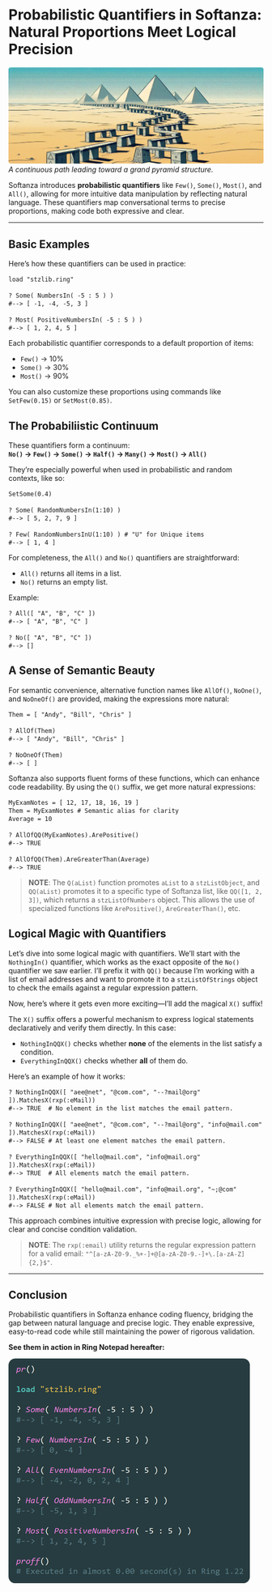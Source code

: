 # Probabilistic Quantifiers in Softanza: Natural Proportions Meet Logical Precision
![Probabilistic Quantifiers in Softanza](../images/stz-probabilistic-quantifiers.png)
*A continuous path leading toward a grand pyramid structure.*

Softanza introduces **probabilistic quantifiers** like `Few()`, `Some()`, `Most()`, and `All()`, allowing for more intuitive data manipulation by reflecting natural language. These quantifiers map conversational terms to precise proportions, making code both expressive and clear.

---

## Basic Examples

Here’s how these quantifiers can be used in practice:

```ring
load "stzlib.ring"

? Some( NumbersIn( -5 : 5 ) )
#--> [ -1, -4, -5, 3 ]

? Most( PositiveNumbersIn( -5 : 5 ) )
#--> [ 1, 2, 4, 5 ]
```

Each probabilistic quantifier corresponds to a default proportion of items:
- `Few()` → 10%
- `Some()` → 30%
- `Most()` → 90%

You can also customize these proportions using commands like `SetFew(0.15)` or `SetMost(0.85)`.

## The Probabiliistic Continuum

These quantifiers form a continuum:  
**`No()` → `Few()` → `Some()` → `Half()` → `Many()` → `Most()` → `All()`**

They’re especially powerful when used in probabilistic and random contexts, like so:

```ring
SetSome(0.4)

? Some( RandomNumbersIn(1:10) )
#--> [ 5, 2, 7, 9 ]

? Few( RandomNumbersInU(1:10) ) # "U" for Unique items
#--> [ 1, 4 ]
```

For completeness, the `All()` and `No()` quantifiers are straightforward:
- `All()` returns all items in a list.
- `No()` returns an empty list.

Example:

```ring
? All([ "A", "B", "C" ])
#--> [ "A", "B", "C" ]

? No([ "A", "B", "C" ])
#--> []
```
## A Sense of Semantic Beauty

For semantic convenience, alternative function names like `AllOf()`, `NoOne()`, and `NoOneOf()` are provided, making the expressions more natural:

```ring
Them = [ "Andy", "Bill", "Chris" ]

? AllOf(Them)
#--> [ "Andy", "Bill", "Chris" ]

? NoOneOf(Them)
#--> [ ]
```

Softanza also supports fluent forms of these functions, which can enhance code readability. By using the `Q()` suffix, we get more natural expressions:

```ring
MyExamNotes = [ 12, 17, 18, 16, 19 ]
Them = MyExamNotes # Semantic alias for clarity
Average = 10

? AllOfQQ(MyExamNotes).ArePositive()
#--> TRUE

? AllOfQQ(Them).AreGreaterThan(Average)
#--> TRUE
```

> **NOTE**: The `Q(aList)` function promotes `aList` to a `stzListObject`, and `QQ(aList)` promotes it to a specific type of Softanza list, like `QQ([1, 2, 3])`, which returns a `stzListOfNumbers` object. This allows the use of specialized functions like `ArePositive()`, `AreGreaterThan()`, etc.


## Logical Magic with Quantifiers

Let’s dive into some logical magic with quantifiers. We’ll start with the `NothingIn()` quantifier, which works as the exact opposite of the `No()` quantifier we saw earlier. I’ll prefix it with `QQ()` because I’m working with a list of email addresses and want to promote it to a `stzListOfStrings` object to check the emails against a regular expression pattern.

Now, here’s where it gets even more exciting—I’ll add the magical `X()` suffix!

The `X()` suffix offers a powerful mechanism to express logical statements declaratively and verify them directly. In this case:
- `NothingInQQX()` checks whether **none** of the elements in the list satisfy a condition.
- `EverythingInQQX()` checks whether **all** of them do.

Here’s an example of how it works:

```ring
? NothingInQQX([ "aee@net", "@com.com", "--?mail@org" ]).MatchesX(rxp(:eMail))
#--> TRUE  # No element in the list matches the email pattern.

? NothingInQQX([ "aee@net", "@com.com", "--?mail@org", "info@mail.com" ]).MatchesX(rxp(:eMail))
#--> FALSE # At least one element matches the email pattern.

? EverythingInQQX([ "hello@mail.com", "info@mail.org" ]).MatchesX(rxp(:eMail))
#--> TRUE  # All elements match the email pattern.

? EverythingInQQX([ "hello@mail.com", "info@mail.org", "~;@com" ]).MatchesX(rxp(:eMail))
#--> FALSE # Not all elements match the email pattern.
```

This approach combines intuitive expression with precise logic, allowing for clear and concise condition validation.

> **NOTE**: The `rxp(:email)` utility returns the regular expression pattern for a valid email: `"^[a-zA-Z0-9._%+-]+@[a-zA-Z0-9.-]+\.[a-zA-Z]{2,}$"`.

---

## Conclusion

Probabilistic quantifiers in Softanza enhance coding fluency, bridging the gap between natural language and precise logic. They enable expressive, easy-to-read code while still maintaining the power of rigorous validation. 

**See them in action in Ring Notepad hereafter:**

![Probabilistic Quantifiers in Softanza in Action](../images/stz-probabilistic-quantifiers-code.png)